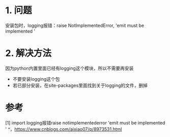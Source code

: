 # 1. 问题

安装包时，logging报错：raise NotImplementedError, 'emit must be implemented '


# 2. 解决方法

因为python内置里面已经有logging这个模块，所以不需要再安装

- 不要安装logging这个包
- 若已部分安装，在site-packages里面找到关于logging的文件，删掉

# 参考

[1] import logging报错raise notimplementederror 'emit must be implemented ' ^，https://www.cnblogs.com/aixiao07/p/8973531.html